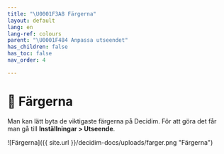 ```yaml
---
title: "\U0001F3A8 Färgerna"
layout: default
lang: en
lang-ref: colours
parent: "\U0001F484 Anpassa utseendet"
has_children: false
has_toc: false
nav_order: 4

---
```

# 🎨 Färgerna

Man kan lätt byta de viktigaste färgerna på Decidim. För att göra det får man gå till **Inställningar > Utseende**.

![Färgerna]({{ site.url }}/decidim-docs/uploads/farger.png "Färgerna")
